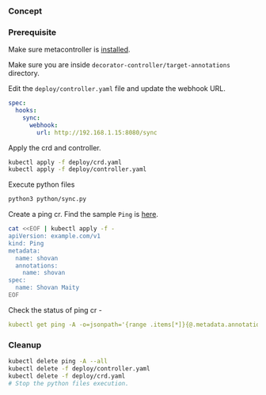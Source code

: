 ### Concept


### Prerequisite

Make sure metacontroller is [installed](https://github.com/shovanmaity/metacontroller-by-example/tree/master/metacontroller).

Make sure you are inside `decorator-controller/target-annotations` directory.

Edit the `deploy/controller.yaml` file and update the webhook URL.
```yaml
spec:
  hooks:
    sync:
      webhook:
        url: http://192.168.1.15:8080/sync
```

Apply the crd and controller.
```bash
kubectl apply -f deploy/crd.yaml
kubectl apply -f deploy/controller.yaml
```

Execute python files
```bash
python3 python/sync.py
```

Create a ping cr. Find the sample `Ping` is [here](https://github.com/shovanmaity/metacontroller-by-example/blob/master/decorator-controller/target-annotations/deploy/ping.yaml).
```bash
cat <<EOF | kubectl apply -f -
apiVersion: example.com/v1
kind: Ping
metadata:
  name: shovan
  annotations:
    name: shovan
spec:
  name: Shovan Maity
EOF
```

Check the status of ping cr -
```yaml
kubectl get ping -A -o=jsonpath='{range .items[*]}{@.metadata.annotations}{"\n"}{end}'
```

### Cleanup

```bash
kubectl delete ping -A --all
kubectl delete -f deploy/controller.yaml
kubectl delete -f deploy/crd.yaml
# Stop the python files execution.
```
